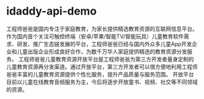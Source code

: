 # idaddy-api-demo
工程师爸爸是国内专注于家庭教育，为家长提供精选教育资源的互联网信息平台。作为国内首个关注可触控终端（安卓/苹果/智能TV/智能玩具）儿童教育软件需求、研发、推广生态链发展的平台，工程师爸爸已经与国内外众多儿童App开发企业和儿童出版企业形成良好合作，为数千万华人家庭提供精选的教育资源分发服务。  工程师爸爸儿童教育资源开放平台是工程师爸爸为第三方开发者量身定制的儿童教育资源再分发渠道。通过开放平台，第三方开发者可以很方便地利用工程师爸爸丰富的儿童教育资源提供个性化服务，提升产品质量与服务范围。  开放平台目前以儿童在线教育音频服务为主，今后将逐步开放童书、视频、社交等不同领域的资源。
